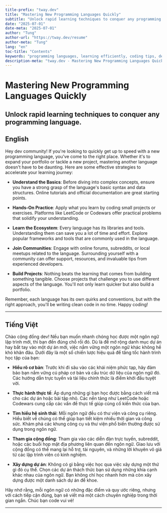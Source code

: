 ```yaml
---
title-prefix: "tway.dev"
title: "Mastering New Programming Languages Quickly"
subtitle: "Unlock rapid learning techniques to conquer any programming language."
date: "2025-07-01"
date-meta: "2025-07-01"
author: "Tung"
author-url: "https://tway.dev/resume"
author-meta: "Tung"
lang: "en"
toc-title: "Contents"
keywords: "programming languages, learning efficiently, coding tips, developer skills, software development"
description-meta: "tway.dev - Mastering New Programming Languages Quickly - Unlock rapid learning techniques to conquer any programming language."
---
```


# Mastering New Programming Languages Quickly
## Unlock rapid learning techniques to conquer any programming language.

## English
Hey dev community! If you're looking to quickly get up to speed with a new programming language, you've come to the right place. Whether it's to expand your portfolio or tackle a new project, mastering another language doesn't have to be daunting. Here are some effective strategies to accelerate your learning journey:

- **Understand the Basics**: Before diving into complex concepts, ensure you have a strong grasp of the language's basic syntax and data structures. Online tutorials and official documentation are great starting points.

- **Hands-On Practice**: Apply what you learn by coding small projects or exercises. Platforms like LeetCode or Codewars offer practical problems that solidify your understanding.

- **Learn the Ecosystem**: Every language has its libraries and tools. Understanding them can save you a lot of time and effort. Explore popular frameworks and tools that are commonly used in the language.

- **Join Communities**: Engage with online forums, subreddits, or local meetups related to the language. Surrounding yourself with a community can offer support, resources, and invaluable tips from experienced developers.

- **Build Projects**: Nothing beats the learning that comes from building something tangible. Choose projects that challenge you to use different aspects of the language. You'll not only learn quicker but also build a portfolio.

Remember, each language has its own quirks and conventions, but with the right approach, you'll be writing clean code in no time. Happy coding!

---

## Tiếng Việt
Chào cộng đồng dev! Nếu bạn muốn nhanh chóng học được một ngôn ngữ lập trình mới, thì bạn đến đúng chỗ rồi đó. Dù là để mở rộng danh mục dự án hay bắt tay vào một dự án mới, việc nắm vững một ngôn ngữ khác không hề khó khăn đâu. Dưới đây là một số chiến lược hiệu quả để tăng tốc hành trình học tập của bạn:

- **Hiểu rõ cơ bản**: Trước khi đi sâu vào các khái niệm phức tạp, hãy đảm bảo bạn nắm vững cú pháp cơ bản và cấu trúc dữ liệu của ngôn ngữ đó. Các hướng dẫn trực tuyến và tài liệu chính thức là điểm khởi đầu tuyệt vời.

- **Thực hành thực tế**: Áp dụng những gì bạn học được bằng cách viết mã cho các dự án hoặc bài tập nhỏ. Các nền tảng như LeetCode hoặc Codewars cung cấp các vấn đề thực tế giúp củng cố kiến thức của bạn.

- **Tìm hiểu hệ sinh thái**: Mỗi ngôn ngữ đều có thư viện và công cụ riêng. Hiểu biết về chúng có thể giúp bạn tiết kiệm nhiều thời gian và công sức. Khám phá các khung công cụ và thư viện phổ biến thường được sử dụng trong ngôn ngữ.

- **Tham gia cộng đồng**: Tham gia vào các diễn đàn trực tuyến, subreddit, hoặc các buổi họp mặt địa phương liên quan đến ngôn ngữ. Giao lưu với cộng đồng có thể mang lại hỗ trợ, tài nguyên, và những lời khuyên vô giá từ các lập trình viên có kinh nghiệm.

- **Xây dựng dự án**: Không có gì bằng việc học qua việc xây dựng một thứ gì đó cụ thể. Chọn các dự án thách thức bạn sử dụng những khía cạnh khác nhau của ngôn ngữ. Bạn không chỉ học nhanh hơn mà còn xây dựng được một danh sách dự án để khoe.

Hãy nhớ rằng, mỗi ngôn ngữ có những đặc điểm và quy ước riêng, nhưng với cách tiếp cận đúng, bạn sẽ viết mã một cách chuyên nghiệp trong thời gian ngắn. Chúc bạn code vui vẻ!

---